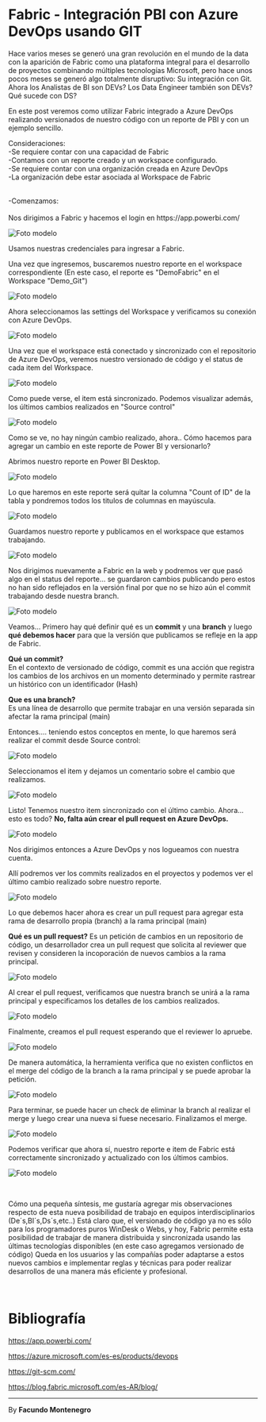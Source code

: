 # Fabric - Integración PBI con Azure DevOps usando GIT

Hace varios meses se generó una gran revolución en el mundo de la data con la aparición de Fabric como una plataforma integral para el desarrollo de proyectos combinando múltiples tecnologías Microsoft, pero hace unos pocos meses se generó algo totalmente disruptivo: Su integración con Git. Ahora los Analistas de BI son DEVs? Los Data Engineer también son DEVs? Qué sucede con DS?

En este post veremos como utilizar Fabric integrado a Azure DevOps realizando versionados de nuestro código con un reporte de PBI y con un ejemplo sencillo.


Consideraciones:<br />
-Se requiere contar con una capacidad de Fabric <br/>
-Contamos con un reporte creado y un workspace configurado.<br/>
-Se requiere contar con una organización creada en Azure DevOps <br/>
-La organización debe estar asociada al Workspace de Fabric
<br /> 


<br />
-Comenzamos: <br />
<br />
Nos dirigimos a Fabric y hacemos el login en https://app.powerbi.com/


![Foto modelo](captura1.png)

Usamos nuestras credenciales para ingresar a Fabric.

Una vez que ingresemos, buscaremos nuestro reporte en el workspace correspondiente (En este caso, el reporte es "DemoFabric" en el Workspace "Demo_Git")

![Foto modelo](captura2.png)

Ahora seleccionamos las settings del Workspace y verificamos su conexión con Azure DevOps.

![Foto modelo](captura3.png)

Una vez que el workspace está conectado y sincronizado con el repositorio de Azure DevOps, veremos nuestro versionado de código y el status de cada item del Workspace.

![Foto modelo](captura5.png)

Como puede verse, el item está sincronizado. Podemos visualizar además, los últimos cambios realizados en "Source control"

![Foto modelo](captura6.png)

Como se ve, no hay ningún cambio realizado, ahora.. Cómo hacemos para agregar un cambio en este reporte de Power BI y versionarlo?

Abrimos nuestro reporte en Power BI Desktop.

![Foto modelo](captura7.png)

Lo que haremos en este reporte será quitar la columna "Count of ID" de la tabla y pondremos todos los titulos de columnas en mayúscula.

![Foto modelo](captura8.png)

Guardamos nuestro reporte y publicamos en el workspace que estamos trabajando.

![Foto modelo](captura9.png)

Nos dirigimos nuevamente a Fabric en la web y podremos ver que pasó algo en el status del reporte... se guardaron cambios publicando pero estos no han sido reflejados  en la versión final por que no se hizo aún el commit trabajando desde nuestra branch.

![Foto modelo](captura10.png)

Veamos... Primero hay qué definir qué es un <b>commit</b> y una <b>branch</b> y luego <b>qué debemos hacer</b> para que la versión que publicamos se refleje en la app de Fabric.</br>

<b>Qué un commit?</b></br>
En el contexto de versionado de código, commit es una acción que registra los cambios de los archivos en un momento determinado y permite rastrear un histórico con un identificador (Hash)

<b>Que es una branch?</b></br>
Es una línea de desarrollo que permite trabajar en una versión separada sin afectar la rama principal (main)</br>


Entonces.... teniendo estos conceptos en mente, lo que haremos será realizar el commit desde Source control:

![Foto modelo](captura11.png)


Seleccionamos el item y dejamos un comentario sobre el cambio que realizamos.

![Foto modelo](captura12.png)

Listo! Tenemos nuestro item sincronizado con el último cambio. Ahora... esto es todo? <b>No, falta aún crear el pull request en Azure DevOps.</b>


![Foto modelo](captura13.png)

Nos dirigimos entonces a Azure DevOps y nos logueamos con nuestra cuenta.

Allí podremos ver los commits realizados en el proyectos y podemos ver el último cambio realizado sobre nuestro reporte.

![Foto modelo](captura14.png)

Lo que debemos hacer ahora es crear un pull request para agregar esta rama de desarrollo propia (branch) a la rama principal (main)

<b>Qué es un pull request?</b>
Es un petición de cambios en un repositorio de código, un desarrollador crea un pull request que solicita al reviewer que revisen y consideren la incoporación de nuevos cambios a la rama principal.

![Foto modelo](captura15.png)

Al crear el pull request, verificamos que nuestra branch se unirá a la rama principal y especificamos los detalles de los cambios realizados.

![Foto modelo](captura16.png)

Finalmente, creamos el pull request esperando que el reviewer lo apruebe.

![Foto modelo](captura17.png)

De manera automática, la herramienta verifica que no existen conflictos en el merge del código de la branch a la rama principal y se puede aprobar la petición.

![Foto modelo](captura18.png)

Para terminar, se puede hacer un check de eliminar la branch al realizar el merge y luego crear una nueva si fuese necesario. Finalizamos el merge.

![Foto modelo](captura20.png)

Podemos verificar que ahora sí, nuestro reporte e item de Fabric está correctamente sincronizado y actualizado con los últimos cambios.

![Foto modelo](captura21.png)

</br>

Cómo una pequeña síntesis, me gustaría agregar mis observaciones respecto de esta nueva posibilidad de trabajo en equipos interdisciplinarios (De´s,BI´s,Ds´s,etc..)
Está claro que, el versionado de código ya no es sólo para los programadores puros WinDesk o Webs, y hoy, Fabric permite esta posibilidad de trabajar de manera distribuida y sincronizada usando las últimas tecnologías disponibles (en este caso agregamos versionado de código)
Queda en los usuarios y las compañías poder adaptarse a estos nuevos cambios e implementar reglas y técnicas para poder realizar desarrollos de una manera más eficiente y profesional.

</br>

# Bibliografía

https://app.powerbi.com/

https://azure.microsoft.com/es-es/products/devops

https://git-scm.com/

https://blog.fabric.microsoft.com/es-AR/blog/


---

By **Facundo Montenegro**
